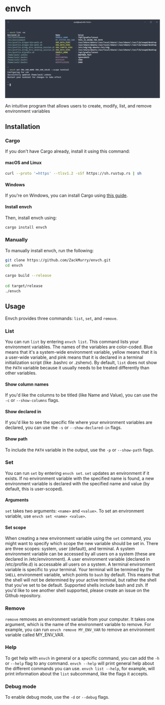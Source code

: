 # envch

![Screenshot of envch in the terminal](assets/readme-simple-example.png)

An intuitive program that allows users to create, modify, list, and remove environment variables

## Installation

### Cargo
If you don't have Cargo already, install it using this command:

#### macOS and Linux

```bash
curl --proto '=https' --tlsv1.2 -sSf https://sh.rustup.rs | sh
```

#### Windows
If you're on Windows, you can install Cargo using [this guide](https://forge.rust-lang.org/infra/other-installation-methods.html#other-ways-to-install-rustup).


#### Install envch

Then, install envch using:
```bash
cargo install envch
```

### Manually
To manually install envch, run the following:
```bash
git clone https://github.com/ZackMurry/envch.git
cd envch

cargo build --release

cd target/release
./envch
```

## Usage
Envch provides three commands: `list`, `set`, and `remove`.

### List
You can run `list` by entering `envch list`. This command lists your environment variables. The names of the variables are color-coded. Blue means that it's a system-wide environment variable, yellow means that it is a user-wide variable, and pink means that it is declared in a terminal initialization script (like .bashrc or .zshenv). By default, `list` does not show the `PATH` variable because it usually needs to be treated differently than other variables.

#### Show column names
If you'd like the columns to be titled (like Name and Value), you can use the `-c` or `--show-columns` flags.

#### Show declared in
If you'd like to see the specific file where your environment variables are declared, you can use the `-s` or `--show-declared-in` flags.

#### Show path
To include the `PATH` variable in the output, use the `-p` or `--show-path` flags.

### Set
You can run `set` by entering `envch set`. `set` updates an environment if it exists. If no environment variable with the specified name is found, a new environment variable is declared with the specified name and value (by default, this is user-scoped).

#### Arguments
`set` takes two arguments: `<name>` and `<value>`. To set an environment variable, use `envch set <name> <value>`.

#### Set scope
When creating a new environment variable using the `set` command, you might want to specify which scope the new variable should be set in. There are three scopes: system, user (default), and terminal. A system environment variable can be accessed by all users on a system (these are declared in /etc/environment). A user environment variable (declared in /etc/profile.d) is accessable all users on a system. A terminal environment variable is specific to your terminal. Your terminal will be termined by the `SHELL` environment variable, which points to `bash` by default. This means that the shell will not be determined by your active terminal, but rather the shell that you've set to be default. Supported shells include bash and zsh. If you'd like to see another shell supported, please create an issue on the Github repository.

### Remove
`remove` removes an environment variable from your computer. It takes one argument, which is the name of the environment variable to remove. For example, you can run `envch remove MY_ENV_VAR` to remove an environment variable called MY_ENV_VAR.

### Help
To get help with `envch` in general or a specific command, you can add the `-h` or `--help` flag to any command. `envch --help` will print general help about the different commands you can use. `envch list --help`, for example, will print information about the `list` subcommand, like the flags it accepts.

### Debug mode
To enable debug mode, use the `-d` or `--debug` flags.
